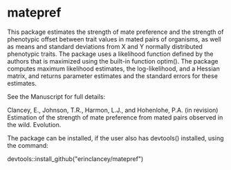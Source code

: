 # matepref

This package estimates the strength of mate preference and the strength of phenotypic offset between trait values in mated pairs of organisms, as well as means and standard deviations from X and Y normally distributed phenotypic traits. The package uses a likelihood function defined by the authors that is maximized using the built-in function optim(). The package computes maximum likelihood estimates, the log-likelihood, and a Hessian matrix, and returns parameter estimates and the standard errors for these estimates. 

See the Manuscript for full details: 

Clancey, E., Johnson, T.R., Harmon, L.J., and Hohenlohe, P.A. (in revision) Estimation of the strength of mate preference from mated pairs observed in the wild. Evolution.


The package can be installed, if the user also has devtools() installed, using the command:

devtools::install_github("erinclancey/matepref")






